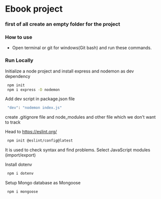 # Ebook project

### first of all create an empty folder for the project
### How to use
* Open terminal or git for windows(Git bash) and run these commands.

### Run Locally
Initialize a node project and install express and nodemon as dev dependency
```bash
 npm init
 npm i express -D nodemon

```
Add dev script in package.json file
```bash
 "dev": "nodemon index.js"
```
create .gitignore file and node_modules and other file which we don't want to track

Head to https://eslint.org/
```bash
 npm init @eslint/config@latest
```
It is used to check syntax and find problems.
Select JavaScript modules (import/export)

Install dotenv
```bash
 npm i dotenv
```
Setup Mongo database as Mongoose
```bash
 npm i mongoose
```
